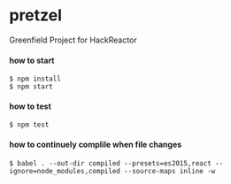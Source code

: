 # pretzel
Greenfield Project for HackReactor

#### how to start
```shell
$ npm install
$ npm start
```

#### how to test
```shell
$ npm test
```

#### how to continuely complile when file changes
```shell
$ babel . --out-dir compiled --presets=es2015,react --ignore=node_modules,compiled --source-maps inline -w
```
